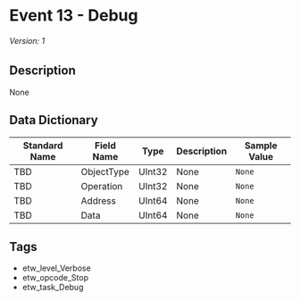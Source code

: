 # Event 13 - Debug
###### Version: 1

## Description
None

## Data Dictionary
|Standard Name|Field Name|Type|Description|Sample Value|
|---|---|---|---|---|
|TBD|ObjectType|UInt32|None|`None`|
|TBD|Operation|UInt32|None|`None`|
|TBD|Address|UInt64|None|`None`|
|TBD|Data|UInt64|None|`None`|

## Tags
* etw_level_Verbose
* etw_opcode_Stop
* etw_task_Debug